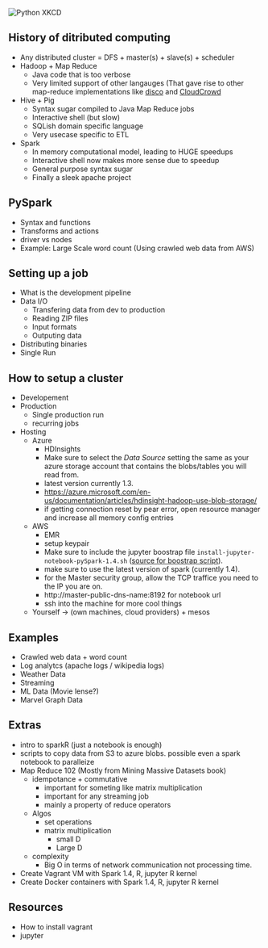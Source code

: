 ![Python XKCD](https://imgs.xkcd.com/comics/python.png)

## History of ditributed computing

- Any distributed cluster = DFS + master(s) + slave(s) + scheduler
- Hadoop + Map Reduce
    - Java code that is too verbose
    - Very limited support of other langauges (That gave rise to other map-reduce implementations like [disco](http://discoproject.org/) and [CloudCrowd](https://github.com/documentcloud/cloud-crowd/wiki)
- Hive + Pig
    - Syntax sugar compiled to Java Map Reduce jobs
    - Interactive shell (but slow)
    - SQLish domain specific language
    - Very usecase specific to ETL
- Spark
    - In memory computational model, leading to HUGE speedups
    - Interactive shell now makes more sense due to speedup
    - General purpose syntax sugar
    - Finally a sleek apache project

## PySpark

- Syntax and functions
- Transforms and actions
- driver vs nodes
- Example: Large Scale word count (Using crawled web data from AWS)

## Setting up a job

- What is the development pipeline
- Data I/O
    - Transfering data from dev to production
    - Reading ZIP files
    - Input formats
    - Outputing data
- Distributing binaries
- Single Run

## How to setup a cluster

- Developement
- Production
    - Single production run
    - recurring jobs
- Hosting
    - Azure
        - HDInsights
        - Make sure to select the *Data Source* setting the same as your azure storage account that contains the blobs/tables you will read from.
        - latest version currently 1.3. 
        - https://azure.microsoft.com/en-us/documentation/articles/hdinsight-hadoop-use-blob-storage/
        - if getting connection reset by pear error, open resource manager and increase all memory config entries
    - AWS
        - EMR
        - setup keypair
        - Make sure to include the jupyter boostrap file `install-jupyter-notebook-pySpark-1.4.sh` ([source for boostrap script](https://github.com/JustGiving/raven-aws-emr-spark-jupyter)). 
        - make sure to use the latest version of spark (currently 1.4).
        - for the Master security group, allow the TCP traffice you need to the IP you are on.
        - http://master-public-dns-name:8192 for notebook url
        - ssh into the machine for more cool things
    - Yourself -> (own machines, cloud providers) + mesos

## Examples

- Crawled web data + word count
- Log analytcs (apache logs / wikipedia logs)
- Weather Data
- Streaming
- ML Data (Movie lense?)
- Marvel Graph Data

## Extras

- intro to sparkR (just a notebook is enough)
- scripts to copy data from S3 to azure blobs. possible even a spark notebook to paralleize
- Map Reduce 102 (Mostly from Mining Massive Datasets book)
    - idempotance + commutative
        - important for someting like matrix multiplication
        - important for any streaming job
        - mainly a property of reduce operators
    - Algos
        - set operations
        - matrix multiplication
            - small D
            - Large D
    - complexity
        - Big O in terms of network communication not processing time.
- Create Vagrant VM with Spark 1.4, R, jupyter R kernel
- Create Docker containers with Spark 1.4, R, jupyter R kernel

## Resources

- How to install vagrant
- jupyter
